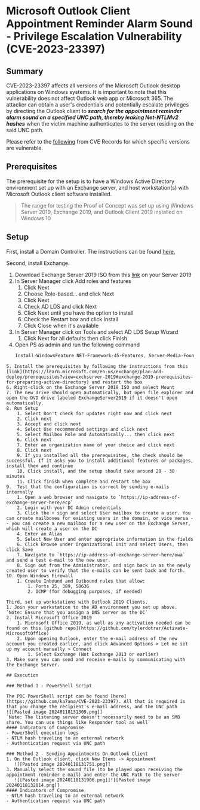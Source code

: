 # Microsoft Outlook Client Appointment Reminder Alarm Sound - Privilege Escalation Vulnerability (CVE-2023-23397)
## Summary

CVE-2023-23397 affects all versions of the Microsoft Outlook desktop applications on Windows systems. It is important to note that this vulnerability does not affect Outlook web app or Microsoft 365. The attacker can obtain a user's credentials and potentially escalate privileges by directing the Outlook client to ***search for the appointment reminder alarm sound on a specified UNC path, thereby leaking Net-NTLMv2 hashes*** when the victim machine authenticates to the server residing on the said UNC path. 

Please refer to the [following](https://www.cve.org/CVERecord?id=CVE-2023-23397) from CVE Records for which specific versions are vulnerable.

## Prerequisites

The prerequisite for the setup is to have a Windows Active Directory environment set up with an Exchange server, and host workstation(s) with Microsoft Outlook client software installed. 

> The range for testing the Proof of Concept was set up using Windows Server 2019, Exchange 2019, and Outlook Client 2019 installed on Windows 10

## Setup

First, install a Domain Controller. The instructions can be found [here.](https://www.virtualgyanis.com/post/step-by-step-how-to-install-and-configure-domain-controller-on-windows-server-2019)

Second, install Exchange.
1. Download Exchange Server 2019 ISO from this [link](https://www.microsoft.com/en-us/download/details.aspx?id=105713) on your Server 2019
2. In Server Manager click Add roles and features 
    1. Click Next 
    2. Choose Role-based... and click Next 
    3. Click Next 
    4. Check AD LDS and click Next 
    5. Click Next until you have the option to install  
    6. Check the Restart box and click Install 
    7. Click Close when it's available 
3. In Server Manager click on Tools and select AD LDS Setup Wizard 
    1. Click Next for all defaults then click Finish 
4. Open PS as admin and run the following command 
	```powershell
	Install-WindowsFeature NET-Framework-45-Features, Server-Media-Foundation, RPC-over-HTTP-proxy, RSAT-Clustering, RSAT-Clustering-CmdInterface, RSAT-Clustering-Mgmt, RSAT-Clustering-PowerShell, WAS-Process-Model, Web-Asp-Net45, Web-Basic-Auth, Web-Client-Auth, Web-Digest-Auth, Web-Dir-Browsing, Web-Dyn-Compression, Web-Http-Errors, Web-Http-Logging, Web-Http-Redirect, Web-Http-Tracing, Web-ISAPI-Ext, Web-ISAPI-Filter, Web-Lgcy-Mgmt-Console, Web-Metabase, Web-Mgmt-Console, Web-Mgmt-Service, Web-Net-Ext45, Web-Request-Monitor, Web-Server, Web-Stat-Compression, Web-Static-Content, Web-Windows-Auth, Web-WMI, Windows-Identity-Foundation, RSAT-ADDS
```
5. Install the prerequisites by following the instructions from this [link](https://learn.microsoft.com/en-us/exchange/plan-and-deploy/prerequisites?view=exchserver-2019#exchange-2019-prerequisites-for-preparing-active-directory) and restart the box
6. Right-click on the Exchange Server 2019 ISO and select Mount
7. The new drive should open automatically, but open file explorer and open the DVD drive labeled ExchangeServer2019 if it doesn't open automatically.
8. Run Setup
	1. Select Don't check for updates right now and click next
	2. Click next
	3. Accept and click next
	4. Select Use recommended settings and click next
	5. Select Mailbox Role and Automatically... then click next
	6. Click next
	7. Enter an organization name of your choice and click next
	8. Click next
	9. If you installed all the prerequisites, the check should be successful. If it asks you to install additional features or packages, install them and continue
	10. Click install, and the setup should take around 20 - 30 minutes
	11. Click finish when complete and restart the box
9.  Test that the configuration is correct by sending e-mails internally
	1. Open a web browser and navigate to `https://ip-address-of-exchange-server-here/ecp`
	2. Login with your DC Admin credentials
	3. Click the + sign and select User mailbox to create a user. You can create mailboxes for existing users in the domain, or vice versa -- you can create a new mailbox for a new user on the Exchange Server, which will create a user on the DC
	4. Enter an Alias
	5. Select New User and enter appropriate information in the fields
	6. Click Browse under Organizational Unit and select Users, then click Save
	7. Navigate to `https://ip-address-of-exchange-server-here/owa` and send a test e-mail to the new user.
	8. Sign out from the Administrator, and sign back in as the newly created user to verify that the e-mails can be sent back and forth.
10. Open Windows Firewall
	1. Create Inbound and Outbound rules that allow:
		1. Ports 25, 389, 50636
		2. ICMP (for debugging purposes, if needed)

Third, set up workstations with Outlook 2019 Clients.
1. Join your workstation to the AD environment you set up above. `Note: Ensure that you assign a DNS server as the DC`
2. Install Microsoft Office 2019
	1. Microsoft Office 2019, as well as any activation needed can be found on this [github repo](https://github.com/tylerdotrar/Activate-MicrosoftOffice)
	2. Upon opening Outlook, enter the e-mail address of the new account you created earlier, and click Advanced Options > Let me set up my account manually > Connect
		1. Select Exchange (Not Exchange 2013 or earlier)
3. Make sure you can send and receive e-mails by communicating with the Exchange Server.

## Execution

### Method 1 - PowerShell Script

The POC PowerShell script can be found [here](https://github.com/ka7ana/CVE-2023-23397). All that is required is that you change the recipient's e-mail address, and the UNC path
![[Pasted image 20240118131309.png]]
`Note: The listening server doesn't necessarily need to be an SMB share. You can use things like Responder tool as well`
#### Indicators of Compromise
- PowerShell execution logs
- NTLM hash traveling to an external network 
- Authentication request via UNC path

### Method 2 - Sending Appointments On Outlook Client
1. On the Outlook client, click New Items -> Appointment 
   ![[Pasted image 20240118131751.png]]
3. Manually select the sound file (to be played upon receiving the appointment reminder e-mail) and enter the UNC Path to the server 
   ![[Pasted image 20240118131906.png]]![[Pasted image 20240118132014.png]]
#### Indicators of Compromise
- NTLM hash traveling to an external network 
- Authentication request via UNC path